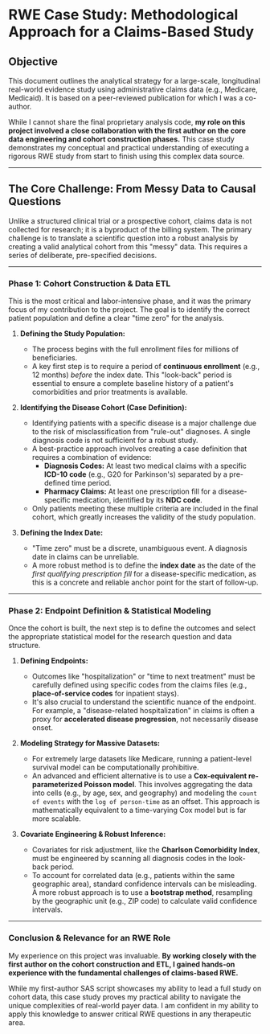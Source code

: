 # RWE Case Study: Methodological Approach for a Claims-Based Study

## Objective

This document outlines the analytical strategy for a large-scale, longitudinal real-world evidence study using administrative claims data (e.g., Medicare, Medicaid). It is based on a peer-reviewed publication for which I was a co-author.

While I cannot share the final proprietary analysis code, **my role on this project involved a close collaboration with the first author on the core data engineering and cohort construction phases.** This case study demonstrates my conceptual and practical understanding of executing a rigorous RWE study from start to finish using this complex data source.

---

## The Core Challenge: From Messy Data to Causal Questions

Unlike a structured clinical trial or a prospective cohort, claims data is not collected for research; it is a byproduct of the billing system. The primary challenge is to translate a scientific question into a robust analysis by creating a valid analytical cohort from this "messy" data. This requires a series of deliberate, pre-specified decisions.

---

### **Phase 1: Cohort Construction & Data ETL**

This is the most critical and labor-intensive phase, and it was the primary focus of my contribution to the project. The goal is to identify the correct patient population and define a clear "time zero" for the analysis.

1.  **Defining the Study Population:**
    *   The process begins with the full enrollment files for millions of beneficiaries.
    *   A key first step is to require a period of **continuous enrollment** (e.g., 12 months) *before* the index date. This "look-back" period is essential to ensure a complete baseline history of a patient's comorbidities and prior treatments is available.

2.  **Identifying the Disease Cohort (Case Definition):**
    *   Identifying patients with a specific disease is a major challenge due to the risk of misclassification from "rule-out" diagnoses. A single diagnosis code is not sufficient for a robust study.
    *   A best-practice approach involves creating a case definition that requires a combination of evidence:
        *   **Diagnosis Codes:** At least two medical claims with a specific **ICD-10 code** (e.g., G20 for Parkinson's) separated by a pre-defined time period.
        *   **Pharmacy Claims:** At least one prescription fill for a disease-specific medication, identified by its **NDC code**.
    *   Only patients meeting these multiple criteria are included in the final cohort, which greatly increases the validity of the study population.

3.  **Defining the Index Date:**
    *   "Time zero" must be a discrete, unambiguous event. A diagnosis date in claims can be unreliable.
    *   A more robust method is to define the **index date** as the date of the *first qualifying prescription fill* for a disease-specific medication, as this is a concrete and reliable anchor point for the start of follow-up.

---

### **Phase 2: Endpoint Definition & Statistical Modeling**

Once the cohort is built, the next step is to define the outcomes and select the appropriate statistical model for the research question and data structure.

1.  **Defining Endpoints:**
    *   Outcomes like "hospitalization" or "time to next treatment" must be carefully defined using specific codes from the claims files (e.g., **place-of-service codes** for inpatient stays).
    *   It's also crucial to understand the scientific nuance of the endpoint. For example, a "disease-related hospitalization" in claims is often a proxy for **accelerated disease progression**, not necessarily disease onset.

2.  **Modeling Strategy for Massive Datasets:**
    *   For extremely large datasets like Medicare, running a patient-level survival model can be computationally prohibitive.
    *   An advanced and efficient alternative is to use a **Cox-equivalent re-parameterized Poisson model**. This involves aggregating the data into cells (e.g., by age, sex, and geography) and modeling the `count of events` with the `log of person-time` as an offset. This approach is mathematically equivalent to a time-varying Cox model but is far more scalable.

3.  **Covariate Engineering & Robust Inference:**
    *   Covariates for risk adjustment, like the **Charlson Comorbidity Index**, must be engineered by scanning all diagnosis codes in the look-back period.
    *   To account for correlated data (e.g., patients within the same geographic area), standard confidence intervals can be misleading. A more robust approach is to use a **bootstrap method**, resampling by the geographic unit (e.g., ZIP code) to calculate valid confidence intervals.

---

### **Conclusion & Relevance for an RWE Role**

My experience on this project was invaluable. **By working closely with the first author on the cohort construction and ETL, I gained hands-on experience with the fundamental challenges of claims-based RWE.**

While my first-author SAS script showcases my ability to lead a full study on cohort data, this case study proves my practical ability to navigate the unique complexities of real-world payer data. I am confident in my ability to apply this knowledge to answer critical RWE questions in any therapeutic area.